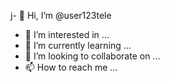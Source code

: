 j- 👋 Hi, I’m @user123tele
- 👀 I’m interested in ...
- 🌱 I’m currently learning ...
- 💞️ I’m looking to collaborate on ...
- 📫 How to reach me ...

<!---
user123tele/user123tele is a ✨ special ✨ repository because its `README.md` (this file) appears on your GitHub profile.
You can click the Preview link to take a look at your changes.
--->
